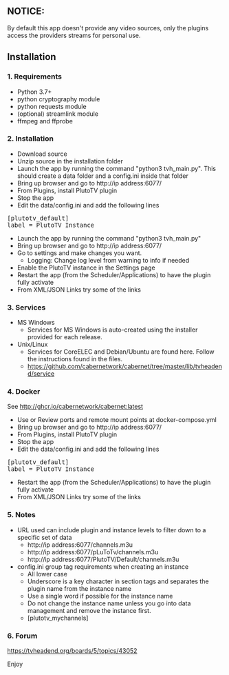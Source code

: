 ## NOTICE: 
By default this app doesn't provide any video sources, only the plugins access the providers streams for personal use.

## Installation
### 1. Requirements
- Python 3.7+
- python cryptography module
- python requests module
- (optional) streamlink module
- ffmpeg and ffprobe

### 2. Installation
- Download source
- Unzip source in the installation folder
- Launch the app by running the command "python3 tvh_main.py". This should create a data folder and a config.ini inside that folder
- Bring up browser and go to http://ip address:6077/
- From Plugins, install PlutoTV plugin
- Stop the app
- Edit the data/config.ini and add the following lines
<pre>
[plutotv_default]
label = PlutoTV Instance
</pre>
- Launch the app by running the command "python3 tvh_main.py"
- Bring up browser and go to http://ip address:6077/
- Go to settings and make changes you want.
    - Logging: Change log level from warning to info if needed
- Enable the PlutoTV instance in the Settings page
- Restart the app (from the Scheduler/Applications) to have the plugin fully activate
- From XML/JSON Links try some of the links

### 3. Services
- MS Windows
    - Services for MS Windows is auto-created using the installer provided for each release.
- Unix/Linux
    - Services for CoreELEC and Debian/Ubuntu are found here. Follow the instructions found in the files.
    - https://github.com/cabernetwork/cabernet/tree/master/lib/tvheadend/service

### 4. Docker
See http://ghcr.io/cabernetwork/cabernet:latest
- Use or Review ports and remote mount points at docker-compose.yml
- Bring up browser and go to http://ip address:6077/
- From Plugins, install PlutoTV plugin
- Stop the app
- Edit the data/config.ini and add the following lines
<pre>
[plutotv_default]
label = PlutoTV Instance
</pre>
- Restart the app (from the Scheduler/Applications) to have the plugin fully activate
- From XML/JSON Links try some of the links

### 5. Notes
- URL used can include plugin and instance levels to filter down to a specific set of data
    - http://ip address:6077/channels.m3u
    - http://ip address:6077/pLuToTv/channels.m3u
    - http://ip address:6077/PlutoTV/Default/channels.m3u
- config.ini group tag requirements when creating an instance
    - All lower case
    - Underscore is a key character in section tags and separates the plugin name from the instance name
    - Use a single word if possible for the instance name
    - Do not change the instance name unless you go into data management and remove the instance first.
    - [plutotv_mychannels]

### 6. Forum
https://tvheadend.org/boards/5/topics/43052

Enjoy
